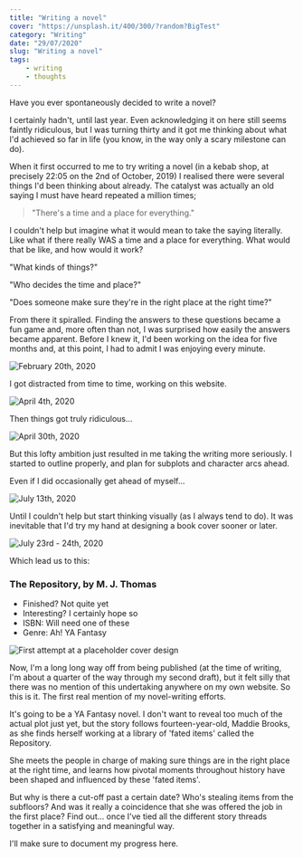 ```yaml
---
title: "Writing a novel"
cover: "https://unsplash.it/400/300/?random?BigTest"
category: "Writing"
date: "29/07/2020"
slug: "Writing a novel"
tags:
    - writing
    - thoughts
---
```


<!--- NOTE: I'm still fortunate enough to work remotely, but people are no longer being sensible re: Covid-19 --->

Have you ever spontaneously decided to write a novel? 

I certainly hadn't, until last year. Even acknowledging it on here still seems faintly ridiculous, but I was turning thirty and it got me thinking about what I'd achieved so far in life (you know, in the way only a scary milestone can do).

When it first occurred to me to try writing a novel (in a kebab shop, at precisely 22:05 on the 2nd of October, 2019) I realised there were several things I'd been thinking about already. The catalyst was actually an old saying I must have heard repeated a million times;

<blockquote class="short-quote">"There's a time and a place for everything."</blockquote>

I couldn't help but imagine what it would mean to take the saying literally. Like what if there really WAS a time and a place for everything. What would that be like, and how would it work?

"What kinds of things?"

"Who decides the time and place?"

"Does someone make sure they're in the right place at the right time?"

From there it spiralled. Finding the answers to these questions became a fun game and, more often than not, I was surprised how easily the answers became apparent. Before I knew it, I'd been working on the idea for five months and, at this point, I had to admit I was enjoying every minute.


![February 20th, 2020](Tweet-01.jpg)

I got distracted from time to time, working on this website.

![April 4th, 2020](Tweet-02.jpg)

Then things got truly ridiculous...

![April 30th, 2020](Tweet-03.jpg)

But this lofty ambition just resulted in me taking the writing more seriously. I started to outline properly, and plan for subplots and character arcs ahead.

Even if I did occasionally get ahead of myself...

![July 13th, 2020](Tweet-04.jpg)

Until I couldn't help but start thinking visually (as I always tend to do). It was inevitable that I'd try my hand at designing a book cover sooner or later.


![July 23rd - 24th, 2020](Tweet-05.jpg)

Which lead us to this:

<div class="book-info">
    <div class="left">
        <h3>The Repository, by M. J. Thomas</h3>
        <ul>
            <li>Finished? Not quite yet</li>
            <li>Interesting? I certainly hope so</li>
            <li>ISBN: Will need one of these</li>
            <li>Genre: Ah! YA Fantasy</li>
        </ul>
    </div>
    <img 
        class="cover" 
        src="/Cover_Mockup_The_Repository.png" 
        alt="First attempt at a placeholder cover design"
        style="box-shadow: none;" 
    />
</div>

Now, I'm a long long way off from being published (at the time of writing, I'm about a quarter of the way through my second draft), but it felt silly that there was no mention of this undertaking anywhere on my own website. So this is it. The first real mention of my novel-writing efforts.

It's going to be a YA Fantasy novel. I don't want to reveal too much of the actual plot just yet, but the story follows fourteen-year-old, Maddie Brooks, as she finds herself working at a library of 'fated items' called the Repository.

She meets the people in charge of making sure things are in the right place at the right time, and learns how pivotal moments throughout history have been shaped and influenced by these 'fated items'.

But why is there a cut-off past a certain date? Who's stealing items from the subfloors? And was it really a coincidence that she was offered the job in the first place? Find out... once I've tied all the different story threads together in a satisfying and meaningful way.

I'll make sure to document my progress here.
